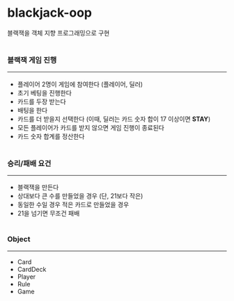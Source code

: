# blackjack-oop

블랙잭을 객체 지향 프로그래밍으로 구현<br><br>


### 블랙잭 게임 진행<hr>
 - 플레이어 2명이 게임에 참여한다 (플레이어, 딜러)
 - 초기 베팅을 진행한다
 - 카드를 두장 받는다
 - 배팅을 한다
 - 카드를 더 받을지 선택한다 (이때, 딜러는 카드 숫자 합이 17 이상이면 **STAY**)
 - 모든 플레이어가 카드를 받지 않으면 게임 진행이 종료된다
 - 카드 숫자 합계를 정산한다<br><br>

### 승리/패배 요건<hr>
 - 블랙잭을 만든다
 - 상대보다 큰 수를 만들었을 경우 (단, 21보다 작은)
 - 동일한 수일 경우 적은 카드로 만들었을 경우
 - 21을 넘기면 무조건 패배<br><br>

### Object <hr>
 - Card
 - CardDeck
 - Player
 - Rule
 - Game
